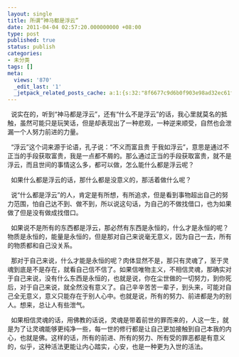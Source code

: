```yaml
---
layout: single
title: 所谓“神马都是浮云”
date: 2011-04-04 02:57:20.000000000 +08:00
type: post
published: true
status: publish
categories:
- 未分类
tags: []
meta:
  views: '870'
  _edit_last: '1'
  _jetpack_related_posts_cache: a:1:{s:32:"8f6677c9d6b0f903e98ad32ec61f8deb";a:2:{s:7:"expires";i:1484096627;s:7:"payload";a:0:{}}}
---
```

<p>  说实在的，听到“神马都是浮云”，还有“什么不是浮云”的话，我心里就莫名的抵触，虽然可能只是玩笑话，但是却表现出了一种悲观，一种逆来顺受，自然也会泄漏一个人努力前进的力量。</p>
<p>  “浮云”这个词来源于论语，孔子说：“不义而富且贵 于我如浮云”，意思是通过不正当的手段获取富贵，我是一点都不屑的。那么通过正当的手段获取富贵，就不是浮云，而且世间的事情这么多，都可以做，怎么能什么都是浮云呢？</p>
<p>  如果什么都是浮云的话，那什么都是没意义的，那活着做什么呢？</p>
<p>  说“什么都是浮云”的人，肯定是有所想，有所追求，但是看到事物超出自己的努力范围，怕自己达不到、做不到，所以说这句话，为自己的不做找借口，也为如果做了但是没有做成找借口。</p>
<p>  如果说不是所有的东西都是浮云，那必然有东西是永恒的，什么才是永恒的呢？物质是永恒的，能量是永恒的，但是那对自己来说毫无意义，因为自己一去，所有的物质都和自己没关系。</p>
<p>  那对于自己来说，什么才能是永恒的呢？肉体显然不是，那只有灵魂了，至于灵魂到底是不是存在，就看自己信不信了。如果信唯物主义，不相信灵魂，那确实对于自己来说，没有什么东西是永恒的，也就是说，你在尘世做的一切努力，到你死后，对于自己来说，就全然没有意义了。自己辛辛苦苦一辈子，到头来，可能对自己全无意义，意义只能存在于别人心中。也就是说，所有的努力、前进都是为的别人。想来，总让人有些泄气。</p>
<p>  如果相信灵魂的话，用佛教的话说，灵魂是带着前世的罪而来的，人这一生，就是为了让灵魂能够更纯净一些，每一世的修行都是让自己更加接触到自己本我的内心，也就是佛。这样的话，所有的前进、所有的努力、所有受的罪恶都是有意义的，似乎，这种活法更能让内心踏实，心安，也是一种更为入世的活法。</p>
